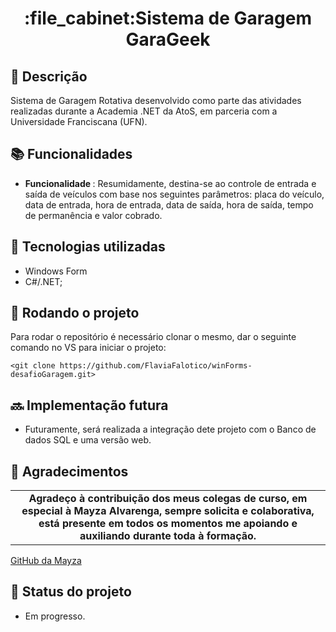 <h1 align="center">:file_cabinet:Sistema de Garagem GaraGeek</h1>

## :memo: Descrição
Sistema de Garagem Rotativa desenvolvido como parte das atividades realizadas durante a Academia .NET da AtoS, em parceria com a Universidade Franciscana (UFN). 

## :books: Funcionalidades
* <b>Funcionalidade </b>: Resumidamente, destina-se ao controle de entrada e saída de veículos com base nos seguintes parâmetros: placa do veículo, data de entrada, hora de entrada, data de saída, hora de saída, tempo de permanência e valor cobrado.  

## :wrench: Tecnologias utilizadas
* Windows Form
* C#/.NET;

## :rocket: Rodando o projeto
Para rodar o repositório é necessário clonar o mesmo, dar o seguinte comando no VS para iniciar o projeto:
```
<git clone https://github.com/FlaviaFalotico/winForms-desafioGaragem.git>
```

## :soon: Implementação futura
* Futuramente, será realizada a integração dete projeto com o Banco de dados SQL e uma versão web.

## :handshake: Agradecimentos
<table>
  <tr>
    <td align="center">
      <b> Agradeço à contribuição dos meus colegas de curso, em especial à Mayza Alvarenga, sempre solicita e colaborativa, está presente em todos os momentos me       apoiando e auxiliando durante toda à formação.</b>       
    </td>
  </tr>
</table>
<a href="https://github.com/MayzaAlv">GitHub da Mayza</a>

## :dart: Status do projeto
* Em progresso. 
